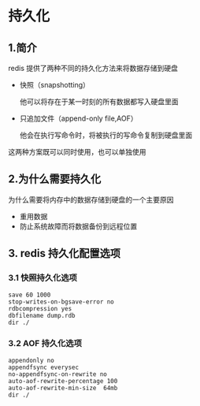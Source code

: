 # 持久化

## 1.简介

redis 提供了两种不同的持久化方法来将数据存储到硬盘

- 快照（snapshotting）

  他可以将存在于某一时刻的所有数据都写入硬盘里面

- 只追加文件（append-only file,AOF）

  他会在执行写命令时，将被执行的写命令复制到硬盘里面

这两种方案既可以同时使用，也可以单独使用

## 2.为什么需要持久化

为什么需要将内存中的数据存储到硬盘的一个主要原因

- 重用数据
- 防止系统故障而将数据备份到远程位置

## 3. redis 持久化配置选项

### 3.1 快照持久化选项

```
save 60 1000
stop-writes-on-bgsave-error no
rdbcompression yes
dbfilename dump.rdb
dir ./
```

### 3.2 AOF 持久化选项

```
appendonly no
appendfsync everysec
no-appendfsync-on-rewrite no
auto-aof-rewrite-percentage 100
auto-aof-rewrite-min-size  64mb
dir ./
```

